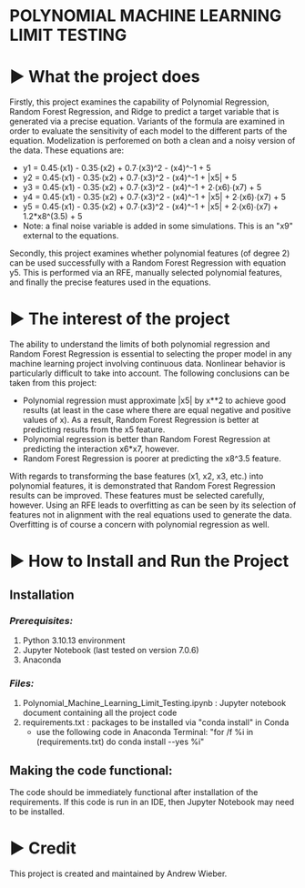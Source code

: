 # POLYNOMIAL MACHINE LEARNING LIMIT TESTING

# ► What the project does

Firstly, this project examines the capability of Polynomial Regression, Random Forest Regression, and Ridge to predict a target variable that is generated via a precise equation. Variants of the formula are examined in order to evaluate the sensitivity of each model to the different parts of the equation. Modelization is perforemed on both a clean and a noisy version of the data. These equations are:
- y1 = 0.45∙(x1) - 0.35∙(x2) + 0.7∙(x3)^2 - (x4)^-1 + 5
- y2 = 0.45∙(x1) - 0.35∙(x2) + 0.7∙(x3)^2 - (x4)^-1 + |x5| + 5
- y3 = 0.45∙(x1) - 0.35∙(x2) + 0.7∙(x3)^2 - (x4)^-1 + 2∙(x6)∙(x7) + 5
- y4 = 0.45∙(x1) - 0.35∙(x2) + 0.7∙(x3)^2 - (x4)^-1 + |x5| + 2∙(x6)∙(x7) + 5
- y5 = 0.45∙(x1) - 0.35∙(x2) + 0.7∙(x3)^2 - (x4)^-1 + |x5| + 2∙(x6)∙(x7) + 1.2*x8^(3.5) + 5
- Note: a final noise variable is added in some simulations. This is an "x9" external to the equations.

Secondly, this project examines whether polynomial features (of degree 2) can be used successfully with a Random Forest Regression with equation y5. This is performed via an RFE, manually selected polynomial features, and finally the precise features used in the equations.

# ► The interest of the project

The ability to understand the limits of both polynomial regression and Random Forest Regression is essential to selecting the proper model in any machine learning project involving continuous data. Nonlinear behavior is particularly difficult to take into account. The following conclusions can be taken from this project:
- Polynomial regression must approximate |x5| by x**2 to achieve good results (at least in the case where there are equal negative and positive values of x). As a result, Random Forest Regression is better at predicting results from the x5 feature.
- Polynomial regression is better than Random Forest Regression at predicting the interaction x6*x7, however.
- Random Forest Regression is poorer at predicting the x8^3.5 feature.

With regards to transforming the base features (x1, x2, x3, etc.) into polynomial features, it is demonstrated that Random Forest Regression results can be improved. These features must be selected carefully, however. Using an RFE leads to overfitting as can be seen by its selection of features not in alignment with the real equations used to generate the data. Overfitting is of course a concern with polynomial regression as well.

# ► How to Install and Run the Project

## Installation

### *Prerequisites:*
1.	Python 3.10.13 environment
2.	Jupyter Notebook (last tested on version 7.0.6)
3.	Anaconda
   
### *Files:*
1.	Polynomial_Machine_Learning_Limit_Testing.ipynb : Jupyter notebook document containing all the project code
2.	requirements.txt : packages to be installed via "conda install" in Conda
     -	use the following code in Anaconda Terminal: "for /f %i in (requirements.txt) do conda install --yes %i"

## Making the code functional:
The code should be immediately functional after installation of the requirements. If this code is run in an IDE, then Jupyter Notebook may need to be installed.

# ► Credit
This project is created and maintained by Andrew Wieber.
